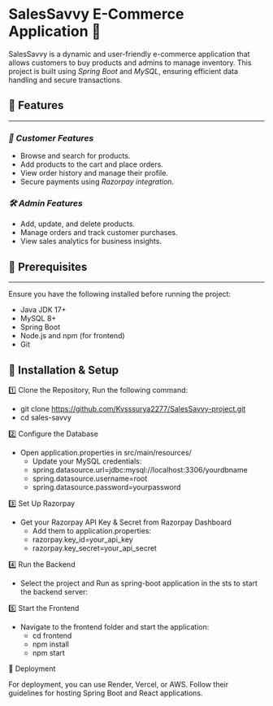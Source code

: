 # SalesSavvy E-Commerce Application 🛒

SalesSavvy is a dynamic and user-friendly e-commerce application that allows customers to buy products and admins to manage inventory.
This project is built using *Spring Boot* and *MySQL*, ensuring efficient data handling and secure transactions.

## 🚀 Features
---

### *👤 Customer Features*
- Browse and search for products.  
- Add products to the cart and place orders.  
- View order history and manage their profile.  
- Secure payments using *Razorpay integration*.  

### *🛠 Admin Features*
- Add, update, and delete products.  
- Manage orders and track customer purchases.  
- View sales analytics for business insights.  

## 🛑 Prerequisites
---
Ensure you have the following installed before running the project:  
- Java JDK 17+  
- MySQL 8+  
- Spring Boot  
- Node.js and npm (for frontend)  
- Git  

## 🔧 Installation & Setup
1️⃣ Clone the Repository,
Run the following command:
- git clone https://github.com/Kvsssurya2277/SalesSavvy-project.git
- cd sales-savvy

2️⃣ Configure the Database
- Open application.properties in src/main/resources/
  - Update your MySQL credentials:
  - spring.datasource.url=jdbc:mysql://localhost:3306/yourdbname <!--your database name-->
  - spring.datasource.username=root  <!--your user-name-->
  - spring.datasource.password=yourpassword  <!--your password-->

3️⃣ Set Up Razorpay
- Get your Razorpay API Key & Secret from Razorpay Dashboard
  - Add them to application.properties:
  - razorpay.key_id=your_api_key <!--your api key it is unique to everyone--> 
  - razorpay.key_secret=your_api_secret  <!--your password-->
  
4️⃣ Run the Backend
 - Select the project and Run as spring-boot application in the sts to start the backend server:

5️⃣ Start the Frontend
- Navigate to the frontend folder and start the application:
  - cd frontend  
  - npm install  
  - npm start  

📌 Deployment

For deployment, you can use Render, Vercel, or AWS. Follow their guidelines for hosting Spring Boot and React applications.
